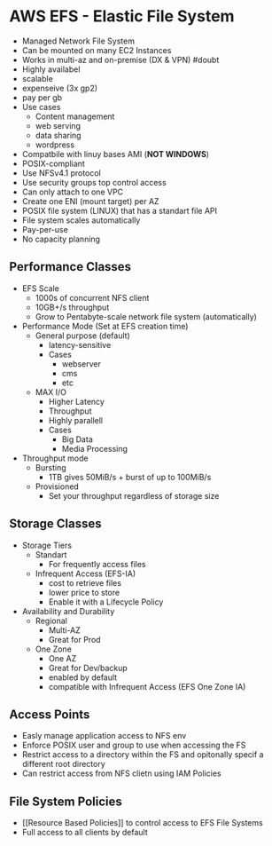 # AWS EFS - Elastic File System
- Managed Network File System
- Can be mounted on many EC2 Instances
- Works in multi-az and on-premise (DX & VPN) #doubt
- Highly availabel
- scalable
- expenseive (3x gp2)
- pay per gb
- Use cases
	- Content management
	- web serving
	- data sharing
	- wordpress
- Compatbile with linuy bases AMI (**NOT WINDOWS**) 
- POSIX-compliant
- Use NFSv4.1 protocol
- Use security groups top control access
- Can only attach to one VPC
- Create one ENI (mount target) per AZ
- POSIX file system (LINUX) that has a standart file API
- File system scales automatically
- Pay-per-use
- No capacity planning 

## Performance Classes
- EFS Scale
	- 1000s of concurrent NFS client
	- 10GB+/s throughput
	- Grow to Pentabyte-scale network file system (automatically)
- Performance Mode (Set at EFS creation time)
	- General purpose (default)
		- latency-sensitive 
		- Cases
			- webserver
			- cms
			- etc
	- MAX I/O
		- Higher Latency
		- Throughput 
		- Highly parallell
		- Cases
			- Big Data
			- Media Processing
- Throughput mode
	- Bursting
		- 1TB gives 50MiB/s + burst of up to 100MiB/s
	- Provisioned
		- Set your throughput regardless of storage size

## Storage Classes
- Storage Tiers
	- Standart
		- For frequently access files
	- Infrequent Access (EFS-IA)
		- cost to retrieve files
		- lower price to store
		- Enable it with a Lifecycle Policy
- Availability and Durability
	- Regional
		- Multi-AZ
		- Great for Prod
	- One Zone
		- One AZ
		- Great for Dev/backup
		- enabled by default
		- compatible with Infrequent Access (EFS One Zone IA)

## Access Points
- Easly manage application access to NFS env
- Enforce POSIX user and group to use when accessing the FS
- Restrict access to a directory within the FS and opitonally specif a different root directory
- Can restrict access from NFS clietn using IAM Policies

## File System Policies
- [[Resource Based Policies]] to control access to EFS File Systems
- Full access to all clients by default